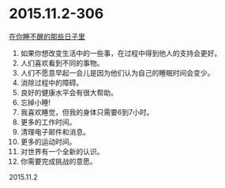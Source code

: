 2015.11.2-306
==============
[在你睡不醒的那些日子里](http://mp.weixin.qq.com/s?__biz=MzA3OTI2NTEwOQ==&mid=400190011&idx=1&sn=69a866691ae27ea24c810ebe4e3050fa&scene=23&srcid=1104eB2fieBw2k50G7H157dI#rd)

1. 如果你想改变生活中的一些事，在过程中得到他人的支持会更好。
2. 人们喜欢看到不同的事物。
3. 人们不愿意早起一会儿是因为他们认为自己的睡眠时间会变少。
4. 消除过程中的障碍。
5. 良好的健康水平会有很大帮助。
6. 忘掉小睡!
7. 我喜欢睡觉，但我的身体只需要6到7小时。
8. 更多的工作时间。
9. 清理电子邮件和消息。
10. 更多的运动时间。
11. 对世界有一个全新的认识。
12. 你需要完成挑战的意愿。

2015.11.2